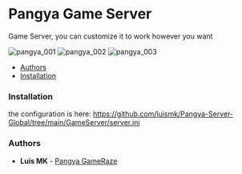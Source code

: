 # Pangya Game Server

Game Server, you can customize it to work however you want

![pangya_001](https://cdn.discordapp.com/attachments/774375484498640907/1144407912249307176/image.png)
![pangya_002](https://cdn.discordapp.com/attachments/774375484498640907/1144421958373613598/image.png)
![pangya_003](https://cdn.discordapp.com/attachments/774375484498640907/1144422290856083476/image.png)

- [Authors](#authors)
- [Installation](#installation)

### Installation

the configuration is here:
https://github.com/luismk/Pangya-Server-Global/tree/main/GameServer/server.ini

### Authors
* **Luis MK** - [Pangya GameRaze](https://github.com/luismk)
